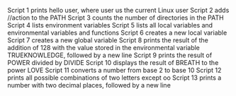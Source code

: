 Script 1 prints hello user, where user us the current Linux user
Script 2 adds //action to the PATH
Script 3 counts the number of directories in the PATH
Script 4 lists environment variables
Script 5 lists all local variables and environmental variables and functions
Script 6 creates a new local variable
Script 7 creates a new global variable
Script 8 prints the result of the addition of 128 with the value stored in the environmental variable TRUEKNOWLEDGE, followed by a new line
Script 9 prints the result of POWER divided by DIVIDE
Script 10 displays the result of BREATH to the power LOVE
Script 11 converts a number from base 2 to base 10
Script 12 prints all possible combinations of two letters except oo
Script 13 prints a number with two decimal places, followed by a new line
